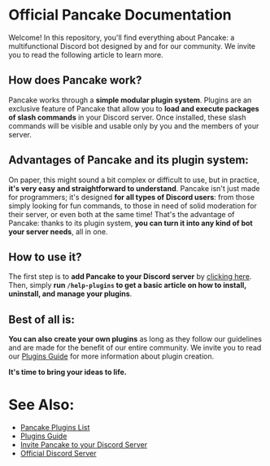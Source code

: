 # Official Pancake Documentation
Welcome! In this repository, you'll find everything about Pancake: a multifunctional Discord bot designed by and for our community. We invite you to read the following article to learn more.

## How does Pancake work?
Pancake works through a **simple modular plugin system**. Plugins are an exclusive feature of Pancake that allow you to **load and execute packages of slash commands** in your Discord server. Once installed, these slash commands will be visible and usable only by you and the members of your server.

## Advantages of Pancake and its plugin system:
On paper, this might sound a bit complex or difficult to use, but in practice, **it's very easy and straightforward to understand**. Pancake isn't just made for programmers; it's designed **for all types of Discord users**: from those simply looking for fun commands, to those in need of solid moderation for their server, or even both at the same time! That's the advantage of Pancake: thanks to its plugin system, **you can turn it into any kind of bot your server needs**, all in one.

## How to use it?
The first step is to **add Pancake to your Discord server** by [clicking here](https://discord.com/oauth2/authorize?client_id=1398868186216271962&permissions=8&integration_type=0&scope=applications.commands+bot). Then, simply **run `/help-plugins` to get a basic article on how to install, uninstall, and manage your plugins**.

## Best of all is:
**You can also create your own plugins** as long as they follow our guidelines and are made for the benefit of our entire community. We invite you to read our [Plugins Guide](docs/plugins-guide.md) for more information about plugin creation.

**It's time to bring your ideas to life.**

# See Also:
- [Pancake Plugins List](docs/plugins-list.md)
- [Plugins Guide](docs/plugins-guide.md)
- [Invite Pancake to your Discord Server](https://discord.com/oauth2/authorize?client_id=1398868186216271962&permissions=8&integration_type=0&scope=applications.commands+bot)
- [Official Discord Server](https://discord.com)